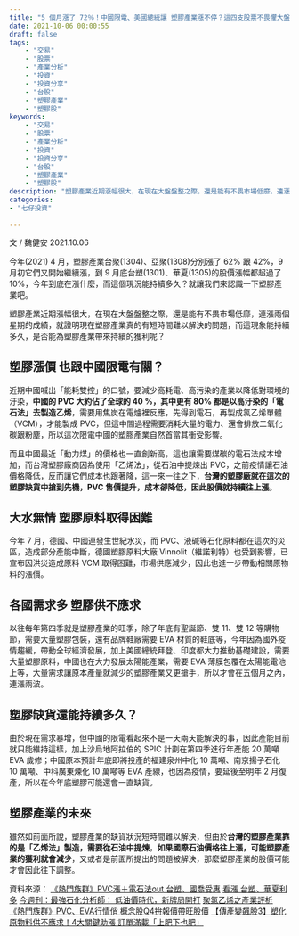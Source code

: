 ```yaml
---
title: "5 個月漲了 72％！中國限電、美國總統讓 塑膠產業漲不停？這四支股票不畏懼大盤下跌 逆勢狂漲！｜七仔札記"
date: 2021-10-06 00:00:55
draft: false
tags: 
    - "交易"
    - "股票"
    - "產業分析"
    - "投資"
    - "投資分享"
    - "台股"
    - "塑膠產業"
    - "塑膠股"
keywords:
    - "交易"
    - "股票"
    - "產業分析"
    - "投資"
    - "投資分享"
    - "台股"
    - "塑膠產業"
    - "塑膠股"
description: "塑膠產業近期漲幅很大，在現在大盤盤整之際，還是能有不畏市場低靡，連漲兩個星期的成績，就證明現在塑膠產業真的有短時間難以解決的問題，而這現象能持續多久，是否能為塑膠產業帶來持續的獲利呢？"
categories:
- "七仔投資"

---
```


文 / 魏健安  2021.10.06

今年(2021) 4 月，塑膠產業台聚(1304)、亞聚(1308)分別漲了 62% 跟 42%，9 月初它們又開始繼續漲，到 9 月底台塑(1301)、華夏(1305)的股價漲幅都超過了 10%，今年到底在漲什麼，而這個現況能持續多久？就讓我們來認識一下塑膠產業吧。

塑膠產業近期漲幅很大，在現在大盤盤整之際，還是能有不畏市場低靡，連漲兩個星期的成績，就證明現在塑膠產業真的有短時間難以解決的問題，而這現象能持續多久，是否能為塑膠產業帶來持續的獲利呢？

 

## 塑膠漲價 也跟中國限電有關？
近期中國喊出「能耗雙控」的口號，要減少高耗電、高污染的產業以降低對環境的汙染，**中國的 PVC 大約佔了全球的 40 %，其中更有 80% 都是以高汙染的「電石法」去製造乙烯**，需要用焦炭在電爐裡反應，先得到電石，再製成氯乙烯單體（VCM），才能製成 PVC，但這中間過程需要消耗大量的電力、還會排放二氧化碳跟粉塵，所以這次限電中國的塑膠產業自然首當其衝受影響。

而且中國最近「動力煤」的價格也一直創新高，這也讓需要煤碳的電石法成本增加，而台灣塑膠廠商因為使用「乙烯法」，從石油中提煉出 PVC，之前疫情讓石油價格降低，反而讓它們成本也跟著降，這一來一往之下，**台灣的塑膠廠就在這次的塑膠缺貨中搶到先機，PVC 售價提升，成本卻降低，因此股價就持續往上漲**。

 

## 大水無情 塑膠原料取得困難
今年 7 月，德國、中國連發生世紀水災，而 PVC、液碱等石化原料都在這次的災區，造成部分產能中斷，德國塑膠原料大廠 Vinnolit（維諾利特）也受到影響，已宣布因洪災造成原料 VCM 取得困難，市場供應減少，因此也進一步帶動相關原物料的漲價。

 

## 各國需求多 塑膠供不應求
以往每年第四季就是塑膠產業的旺季，除了年底有聖誕節、雙 11、雙 12 等購物節，需要大量塑膠包裝，還有品牌鞋廠需要 EVA 材質的鞋底等，今年因為國外疫情趨緩，帶動全球經濟發展，加上美國總統拜登、印度都大力推動基礎建設，需要大量塑膠原料，中國也在大力發展太陽能產業，需要 EVA 薄膜包覆在太陽能電池上等，大量需求讓原本產量就減少的塑膠產業又更搶手，所以才會在五個月之內，連漲兩波。

 

## 塑膠缺貨還能持續多久？
由於現在需求暴增，但中國的限電看起來不是一天兩天能解決的事，因此產能目前就只能維持這樣，加上沙烏地阿拉伯的 SPIC 計劃在第四季進行年產能 20 萬噸 EVA 歲修；中國原本預計年底即將投產的福建泉州中化 10 萬噸、南京揚子石化 10 萬噸、中科廣東煉化 10 萬噸等 EVA 產線，也因為疫情，要延後至明年 2 月復產，所以在今年底塑膠可能還會一直缺貨。

 

## 塑膠產業的未來
雖然如前面所說，塑膠產業的缺貨狀況短時間難以解決，但由於**台灣的塑膠產業靠的是「乙烯法」製造，需要從石油中提煉**，**如果國際石油價格往上漲，可能塑膠產業的獲利就會減少**，又或者是前面所提出的問題被解決，那麼塑膠產業的股價可能才會因此往下調整。

 

資料來源：
<a href="https://www.chinatimes.com/realtimenews/20210330001692-260410?chdtv" target="_blank">《熱門族群》PVC漲＋電石法out 台塑、國喬受惠</a>
<a href="https://udn.com/news/story/7241/5674539PVC" target="_blank">看漲 台塑、華夏利多</a>
<a href="https://www.businesstoday.com.tw/article/category/80392/post/202004080045/" target="_blank">今週刊：最強石化分析師： 低油價時代，新牌局開打</a>
<a href="https://www.moneydj.com/kmdj/report/reportviewer.aspx?a=5a8f9bfe-1e25-45f3-9316-b70ec89580b9" target="_blank">聚氯乙烯之產業評析</a>
<a href="https://tw.stock.yahoo.com/news/%E7%86%B1%E9%96%80%E6%97%8F%E7%BE%A4-pvc-eva%E8%A1%8C%E6%83%85%E4%BF%8F-%E6%A6%82%E5%BF%B5%E8%82%A1q4%E6%8B%9A%E5%A0%B1%E5%83%B9%E5%B8%B6%E6%97%BA%E8%82%A1%E5%83%B9-014134905.html" target="_blank">《熱門族群》PVC、EVA行情俏 概念股Q4拚報價帶旺股價</a>
<a href="https://www.wealth.com.tw/articles/8fa90c24-cfa8-4634-a241-3acaf1780853" target="_blank">【傳產變飆股3】塑化原物料供不應求！4大關鍵助漲 訂單滿載「上肥下也肥」</a>